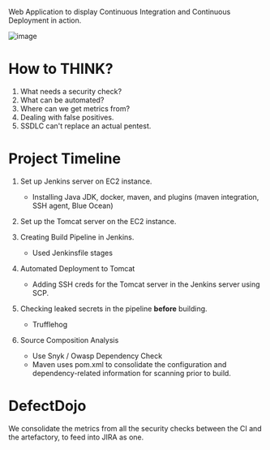 Web Application to display Continuous Integration and Continuous Deployment in action.

![image](https://github.com/velvet-jedi/webapp/assets/132247456/290925a3-9c92-4622-b7db-944c7afa6b6a)



# How to THINK?
1. What needs a security check?
2. What can be automated? 
3. Where can we get metrics from?
4. Dealing with false positives.
5. SSDLC can't replace an actual pentest.

# Project Timeline
1. Set up Jenkins server on EC2 instance.
   - Installing Java JDK, docker, maven, and plugins (maven integration, SSH agent, Blue Ocean)

2. Set up the Tomcat server on the EC2 instance.

3. Creating Build Pipeline in Jenkins.
   - Used Jenkinsfile stages

4. Automated Deployment to Tomcat
   - Adding SSH creds for the Tomcat server in the Jenkins server using SCP.
  
5. Checking leaked secrets in the pipeline **before** building.
   - Trufflehog
  
6. Source Composition Analysis
   - Use Snyk / Owasp Dependency Check
   - Maven uses pom.xml to consolidate the configuration and dependency-related information for scanning prior to build.

 
# DefectDojo
We consolidate the metrics from all the security checks between the CI and the artefactory, to feed into JIRA as one.
